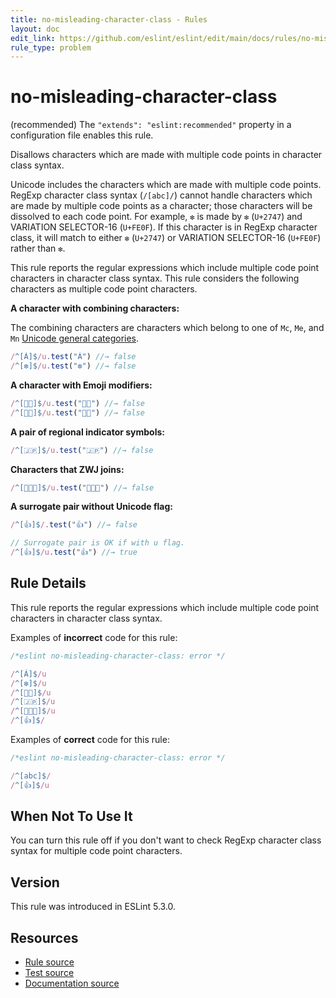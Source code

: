```yaml
---
title: no-misleading-character-class - Rules
layout: doc
edit_link: https://github.com/eslint/eslint/edit/main/docs/rules/no-misleading-character-class.md
rule_type: problem
---
```

<!-- Note: No pull requests accepted for this file. See README.md in the root directory for details. -->

# no-misleading-character-class

(recommended) The `"extends": "eslint:recommended"` property in a configuration file enables this rule.

Disallows characters which are made with multiple code points in character class syntax.

Unicode includes the characters which are made with multiple code points.
RegExp character class syntax (`/[abc]/`) cannot handle characters which are made by multiple code points as a character; those characters will be dissolved to each code point. For example, `❇️` is made by `❇` (`U+2747`) and VARIATION SELECTOR-16 (`U+FE0F`). If this character is in RegExp character class, it will match to either `❇` (`U+2747`) or VARIATION SELECTOR-16 (`U+FE0F`) rather than `❇️`.

This rule reports the regular expressions which include multiple code point characters in character class syntax. This rule considers the following characters as multiple code point characters.

**A character with combining characters:**

The combining characters are characters which belong to one of `Mc`, `Me`, and `Mn` [Unicode general categories](http://www.unicode.org/L2/L1999/UnicodeData.html#General%20Category).

```js
/^[Á]$/u.test("Á") //→ false
/^[❇️]$/u.test("❇️") //→ false
```

**A character with Emoji modifiers:**

```js
/^[👶🏻]$/u.test("👶🏻") //→ false
/^[👶🏽]$/u.test("👶🏽") //→ false
```

**A pair of regional indicator symbols:**

```js
/^[🇯🇵]$/u.test("🇯🇵") //→ false
```

**Characters that ZWJ joins:**

```js
/^[👨‍👩‍👦]$/u.test("👨‍👩‍👦") //→ false
```

**A surrogate pair without Unicode flag:**

```js
/^[👍]$/.test("👍") //→ false

// Surrogate pair is OK if with u flag.
/^[👍]$/u.test("👍") //→ true
```

## Rule Details

This rule reports the regular expressions which include multiple code point characters in character class syntax.

Examples of **incorrect** code for this rule:

```js
/*eslint no-misleading-character-class: error */

/^[Á]$/u
/^[❇️]$/u
/^[👶🏻]$/u
/^[🇯🇵]$/u
/^[👨‍👩‍👦]$/u
/^[👍]$/
```

Examples of **correct** code for this rule:

```js
/*eslint no-misleading-character-class: error */

/^[abc]$/
/^[👍]$/u
```

## When Not To Use It

You can turn this rule off if you don't want to check RegExp character class syntax for multiple code point characters.

## Version

This rule was introduced in ESLint 5.3.0.

## Resources

* [Rule source](https://github.com/eslint/eslint/tree/HEAD/lib/rules/no-misleading-character-class.js)
* [Test source](https://github.com/eslint/eslint/tree/HEAD/tests/lib/rules/no-misleading-character-class.js)
* [Documentation source](https://github.com/eslint/eslint/tree/HEAD/docs/rules/no-misleading-character-class.md)
